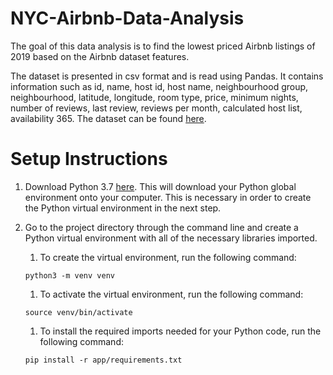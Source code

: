 # NYC-Airbnb-Data-Analysis
The goal of this data analysis is to find the lowest priced Airbnb listings of 2019 based on the Airbnb dataset features.

The dataset is presented in csv format and is read using Pandas. It contains information such as id, name, host id, host name, neighbourhood group, neighbourhood, latitude, longitude, room type, price, minimum nights, number of reviews, last review, reviews per month, calculated host list, availability 365. The dataset can be found [here](https://www.kaggle.com/dgomonov/new-york-city-airbnb-open-data#AB_NYC_2019.csv).

# Setup Instructions
1. Download Python 3.7 [here](https://www.python.org/downloads/). This will download your Python global environment onto your computer. This is necessary in order to create the Python virtual environment in the next step.
1. Go to the project directory through the command line and create a Python virtual environment with all of the necessary libraries imported.
    1. To create the virtual environment, run the following command:
    ```
    python3 -m venv venv
    ```

    1. To activate the virtual environment, run the following command:
    ```
    source venv/bin/activate
    ```

    1. To install the required imports needed for your Python code, run the following command:

    ```
    pip install -r app/requirements.txt
    ```